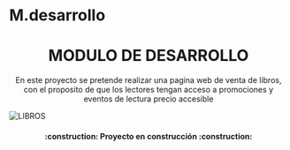# M.desarrollo
<h1 align="center"> MODULO DE DESARROLLO</h1>
<p align="center"> En este proyecto se pretende realizar una pagina web de venta de libros, 
    con el proposito de que los lectores tengan acceso a promociones y eventos de lectura 
    precio accesible </p>
 
![LIBROS](https://github.com/FredyKwa83/M.desarrollo/assets/133055456/29c7d794-3f73-4d05-9539-bd430b7bb187)
 <p align="left">
   <h4 align="center">
:construction: Proyecto en construcción :construction:
</h4>
